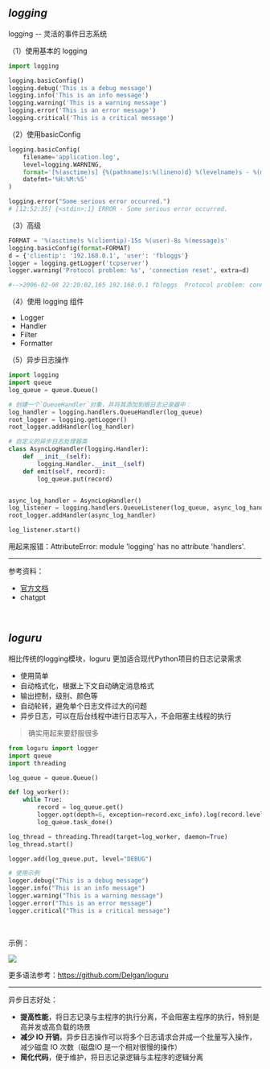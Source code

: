 
## _logging_

logging -- 灵活的事件日志系统


（1）使用基本的 logging
```python
import logging

logging.basicConfig()
logging.debug('This is a debug message')
logging.info('This is an info message')
logging.warning('This is a warning message')
logging.error('This is an error message')
logging.critical('This is a critical message')
```


（2）使用basicConfig
```python
logging.basicConfig(
    filename='application.log',
    level=logging.WARNING,
    format='[%(asctime)s] {%(pathname)s:%(lineno)d} %(levelname)s - %(message)s',
    datefmt='%H:%M:%S'
)

logging.error("Some serious error occurred.")
# [12:52:35] {<stdin>:1} ERROR - Some serious error occurred.
```

（3）高级
```python
FORMAT = '%(asctime)s %(clientip)-15s %(user)-8s %(message)s'
logging.basicConfig(format=FORMAT)
d = {'clientip': '192.168.0.1', 'user': 'fbloggs'}
logger = logging.getLogger('tcpserver')
logger.warning('Protocol problem: %s', 'connection reset', extra=d)

#-->2006-02-08 22:20:02,165 192.168.0.1 fbloggs  Protocol problem: connection reset
```

（4）使用 logging 组件

- Logger
- Handler
- Filter
- Formatter

（5）异步日志操作

```python
import logging
import queue
log_queue = queue.Queue()

# 创建一个`QueueHandler`对象，并将其添加到根日志记录器中：
log_handler = logging.handlers.QueueHandler(log_queue)
root_logger = logging.getLogger()
root_logger.addHandler(log_handler)

# 自定义的异步日志处理器类
class AsyncLogHandler(logging.Handler):
    def __init__(self):
        logging.Handler.__init__(self)
    def emit(self, record):
        log_queue.put(record)


async_log_handler = AsyncLogHandler()
log_listener = logging.handlers.QueueListener(log_queue, async_log_handler)
root_logger.addHandler(async_log_handler)

log_listener.start()
```

用起来报错：AttributeError: module 'logging' has no attribute 'handlers'.



-------------
参考资料：
- [官方文档](https://docs.python.org/zh-cn/3.9/library/logging.html)
- chatgpt



</br>

## _loguru_

相比传统的logging模块，loguru 更加适合现代Python项目的日志记录需求

- 使用简单
- 自动格式化，根据上下文自动确定消息格式
- 输出控制，级别、颜色等
- 自动轮转，避免单个日志文件过大的问题
- 异步日志，可以在后台线程中进行日志写入，不会阻塞主线程的执行


> 确实用起来要舒服很多

```python
from loguru import logger
import queue
import threading

log_queue = queue.Queue()

def log_worker():
    while True:
        record = log_queue.get()
        logger.opt(depth=6, exception=record.exc_info).log(record.levelno, record.getMessage())
        log_queue.task_done()

log_thread = threading.Thread(target=log_worker, daemon=True)
log_thread.start()

logger.add(log_queue.put, level="DEBUG")

# 使用示例
logger.debug("This is a debug message")
logger.info("This is an info message")
logger.warning("This is a warning message")
logger.error("This is an error message")
logger.critical("This is a critical message")
```

</br>

示例：

<img src="https://img-1301102143.cos.ap-beijing.myqcloud.com/20231026231754.png">

</br>


更多语法参考：https://github.com/Delgan/loguru


-------------

异步日志好处：
- **提高性能**，将日志记录与主程序的执行分离，不会阻塞主程序的执行，特别是高并发或高负载的场景
- **减少 IO 开销**，异步日志操作可以将多个日志请求合并成一个批量写入操作，减少磁盘 IO 次数（磁盘IO 是一个相对很慢的操作）
- **简化代码**，便于维护，将日志记录逻辑与主程序的逻辑分离